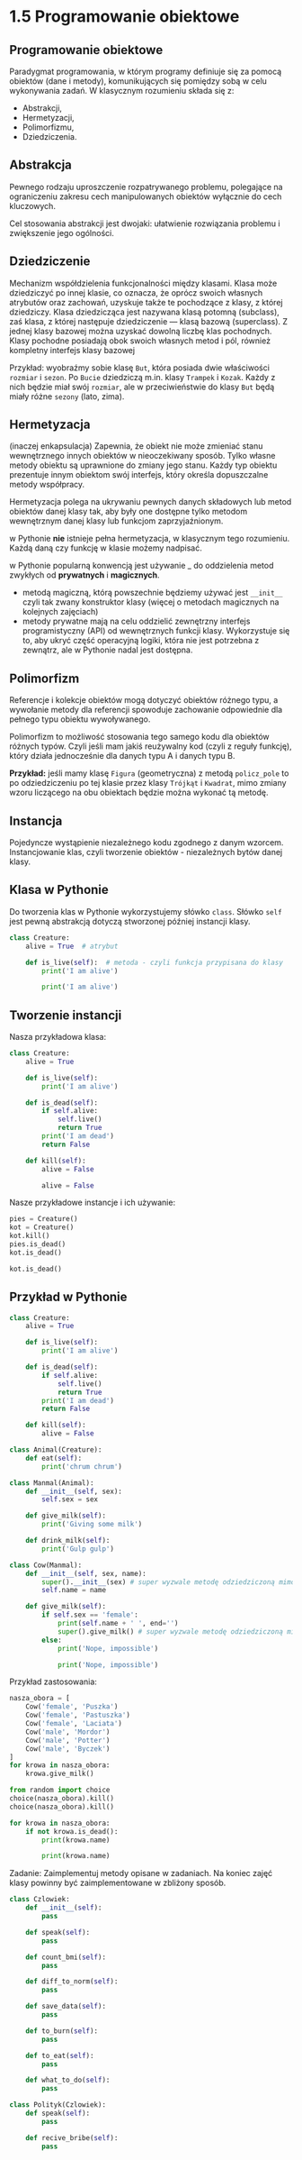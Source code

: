 1.5 Programowanie obiektowe
===========================

Programowanie obiektowe
-----------------------
Paradygmat programowania, w którym programy definiuje się za pomocą obiektów (dane i metody), komunikujących się pomiędzy sobą w celu wykonywania zadań.
W klasycznym rozumieniu składa się z:
* Abstrakcji,
* Hermetyzacji,
* Polimorfizmu,
* Dziedziczenia.

Abstrakcja
----------
Pewnego rodzaju uproszczenie rozpatrywanego problemu, polegające na ograniczeniu zakresu cech manipulowanych obiektów wyłącznie do cech kluczowych.

Cel stosowania abstrakcji jest dwojaki: ułatwienie rozwiązania problemu i zwiększenie jego ogólności.

Dziedziczenie
-------------
Mechanizm współdzielenia funkcjonalności między klasami. Klasa może dziedziczyć po innej klasie, co oznacza, że oprócz swoich własnych atrybutów oraz zachowań, uzyskuje także te pochodzące z klasy, z której dziedziczy. Klasa dziedzicząca jest nazywana klasą potomną (subclass), zaś klasa, z której następuje dziedziczenie — klasą bazową (superclass). Z jednej klasy bazowej można uzyskać dowolną liczbę klas pochodnych. Klasy pochodne posiadają obok swoich własnych metod i pól, również kompletny interfejs klasy bazowej

Przykład: wyobraźmy sobie klasę `But`, która posiada dwie właściwości `rozmiar` i `sezon`. Po `Bucie` dziedziczą m.in. klasy `Trampek` i `Kozak`. Każdy z nich będzie miał swój `rozmiar`, ale w przeciwieństwie do klasy `But` będą miały różne `sezony` (lato, zima).

Hermetyzacja
------------
(inaczej enkapsulacja) Zapewnia, że obiekt nie może zmieniać stanu wewnętrznego innych obiektów w nieoczekiwany sposób. Tylko własne metody obiektu są uprawnione do zmiany jego stanu. Każdy typ obiektu prezentuje innym obiektom swój interfejs, który określa dopuszczalne metody współpracy.

Hermetyzacja polega na ukrywaniu pewnych danych składowych lub metod obiektów danej klasy tak, aby były one dostępne tylko metodom wewnętrznym danej klasy lub funkcjom zaprzyjaźnionym.

w Pythonie **nie** istnieje pełna hermetyzacja, w klasycznym tego rozumieniu. Każdą daną czy funkcję w klasie możemy nadpisać.

w Pythonie popularną konwencją jest używanie _ do oddzielenia metod zwykłych od **prywatnych** i **magicznych**.

* metodą magiczną, którą powszechnie będziemy używać jest `__init__` czyli tak zwany konstruktor klasy (więcej o metodach magicznych na kolejnych zajęciach)
* metody prywatne mają na celu oddzielić zewnętrzny interfejs programistyczny (API) od wewnętrznych funkcji klasy. Wykorzystuje się to, aby ukryć część operacyjną logiki, która nie jest potrzebna z zewnątrz, ale w Pythonie nadal jest dostępna.

Polimorfizm
-----------
Referencje i kolekcje obiektów mogą dotyczyć obiektów różnego typu, a wywołanie metody dla referencji spowoduje zachowanie odpowiednie dla pełnego typu obiektu wywoływanego.

Polimorfizm to możliwość stosowania tego samego kodu dla obiektów różnych typów. Czyli jeśli mam jakiś reużywalny kod (czyli z reguły funkcję), który działa jednocześnie dla danych typu A i danych typu B.

**Przykład:**
jeśli mamy klasę `Figura` (geometryczna) z metodą `policz_pole` to po odziedziczeniu po tej klasie przez klasy `Trójkąt` i `Kwadrat`, mimo zmiany wzoru liczącego na obu obiektach będzie można wykonać tą metodę.

Instancja
---------
Pojedyncze wystąpienie niezależnego kodu zgodnego z danym wzorcem.
Instancjowanie klas, czyli tworzenie obiektów - niezależnych bytów danej klasy.

Klasa w Pythonie
----------------

Do tworzenia klas w Pythonie wykorzystujemy słówko `class`.
Słówko `self` jest pewną abstrakcją dotyczą stworzonej później instancji klasy.

```python
class Creature:
    alive = True  # atrybut

    def is_live(self):  # metoda - czyli funkcja przypisana do klasy
        print('I am alive')

        print('I am alive')
```

Tworzenie instancji
-------------------

Nasza przykładowa klasa:

```python
class Creature:
    alive = True

    def is_live(self):
        print('I am alive')

    def is_dead(self):
        if self.alive:
            self.live()
            return True
        print('I am dead')
        return False

    def kill(self):
        alive = False

        alive = False
```

Nasze przykładowe instancje i ich używanie:

```python
pies = Creature()
kot = Creature()
kot.kill()
pies.is_dead()
kot.is_dead()

kot.is_dead()
```

Przykład w Pythonie
-------------------

```python
class Creature:
    alive = True

    def is_live(self):
        print('I am alive')

    def is_dead(self):
        if self.alive:
            self.live()
            return True
        print('I am dead')
        return False

    def kill(self):
        alive = False

class Animal(Creature):
    def eat(self):
        print('chrum chrum')

class Manmal(Animal):
    def __init__(self, sex):
        self.sex = sex

    def give_milk(self):
        print('Giving some milk')

    def drink_milk(self):
        print('Gulp gulp')

class Cow(Manmal):
    def __init__(self, sex, name):
        super().__init__(sex) # super wyzwale metodę odziedziczoną mimo tej samej nazwy metody
        self.name = name

    def give_milk(self):
        if self.sex == 'female':
            print(self.name + ' ', end='')
            super().give_milk() # super wyzwale metodę odziedziczoną mimo tej samej nazwy metody
        else:
            print('Nope, impossible')

            print('Nope, impossible')
```

Przykład zastosowania:

```python
nasza_obora = [
    Cow('female', 'Puszka')
    Cow('female', 'Pastuszka')
    Cow('female', 'Laciata')
    Cow('male', 'Mordor')
    Cow('male', 'Potter')
    Cow('male', 'Byczek')
]
for krowa in nasza_obora:
    krowa.give_milk()

from random import choice
choice(nasza_obora).kill()
choice(nasza_obora).kill()

for krowa in nasza_obora:
    if not krowa.is_dead():
        print(krowa.name)

        print(krowa.name)
```

Zadanie:
Zaimplementuj metody opisane w zadaniach. Na koniec zajęć klasy powinny być zaimplementowane w zbliżony sposób.

```python
class Czlowiek:
    def __init__(self):
        pass

    def speak(self):
        pass

    def count_bmi(self):
        pass

    def diff_to_norm(self):
        pass

    def save_data(self):
        pass

    def to_burn(self):
        pass

    def to_eat(self):
        pass

    def what_to_do(self):
        pass

class Polityk(Czlowiek):
    def speak(self):
        pass

    def recive_bribe(self):
        pass
```

